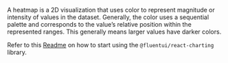 A heatmap is a 2D visualization that uses color to represent magnitude or intensity of values in the dataset. Generally, the color uses a sequential palette and corresponds to the value’s relative position within the represented ranges. This generally means larger values have darker colors.

Refer to this [Readme](https://github.com/microsoft/fluentui/blob/master/packages/react-charting/README.md) on how to start using the `@fluentui/react-charting` library.
